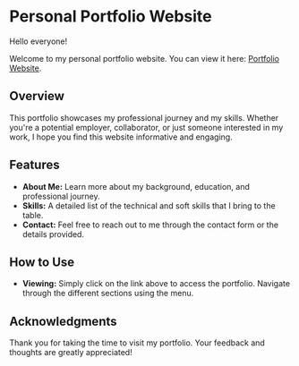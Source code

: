 # Personal Portfolio Website

Hello everyone!

Welcome to my personal portfolio website. You can view it here: [Portfolio Website](https://mreshma25.github.io/Portfolio/).

## Overview

This portfolio showcases my professional journey and my skills. Whether you're a potential employer, collaborator, or just someone interested in my work, I hope you find this website informative and engaging.

## Features

- **About Me:** Learn more about my background, education, and professional journey.
- **Skills:** A detailed list of the technical and soft skills that I bring to the table.
- **Contact:** Feel free to reach out to me through the contact form or the details provided.

## How to Use

- **Viewing:** Simply click on the link above to access the portfolio. Navigate through the different sections using the menu.

## Acknowledgments

Thank you for taking the time to visit my portfolio. Your feedback and thoughts are greatly appreciated!
